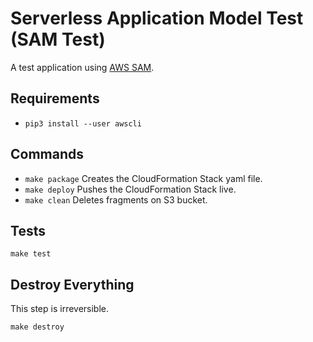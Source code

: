 # Serverless Application Model Test (SAM Test)

A test application using [AWS SAM](https://github.com/awslabs/serverless-application-model).

## Requirements

* `pip3 install --user awscli`

## Commands

* `make package`
  Creates the CloudFormation Stack yaml file.
* `make deploy`
  Pushes the CloudFormation Stack live.
* `make clean`
  Deletes fragments on S3 bucket.

## Tests

`make test`

## Destroy Everything

This step is irreversible.

`make destroy`
